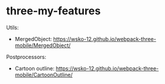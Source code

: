 # three-my-features

Utils:
* MergedObject: https://wsko-12.github.io/webpack-three-mobile/MergedObject/  


Postprocessors:
* Cartoon outline: https://wsko-12.github.io/webpack-three-mobile/CartoonOutline/
